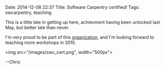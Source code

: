Date: 2014-12-08 22:37
Title: Software Carpentry certified!
Tags: swcarpentry, teaching

This is a little late in getting up here, achievment having
been unlocked last May, but better late than never.

I'm very proud to be part of this
[organization](http://www.software-carpentry.ort), and I'm looking forward to
teaching more workshops in 2015.

<img src="/images/swc_cert.png", width="500px">

--Chris
